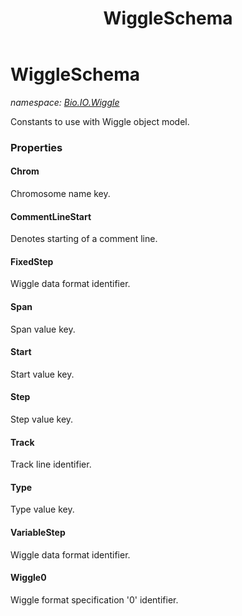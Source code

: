 ﻿---
title: WiggleSchema
---

# WiggleSchema
_namespace: [Bio.IO.Wiggle](N-Bio.IO.Wiggle.html)_

Constants to use with Wiggle object model.



### Properties

#### Chrom
Chromosome name key.
#### CommentLineStart
Denotes starting of a comment line.
#### FixedStep
Wiggle data format identifier.
#### Span
Span value key.
#### Start
Start value key.
#### Step
Step value key.
#### Track
Track line identifier.
#### Type
Type value key.
#### VariableStep
Wiggle data format identifier.
#### Wiggle0
Wiggle format specification '0' identifier.

